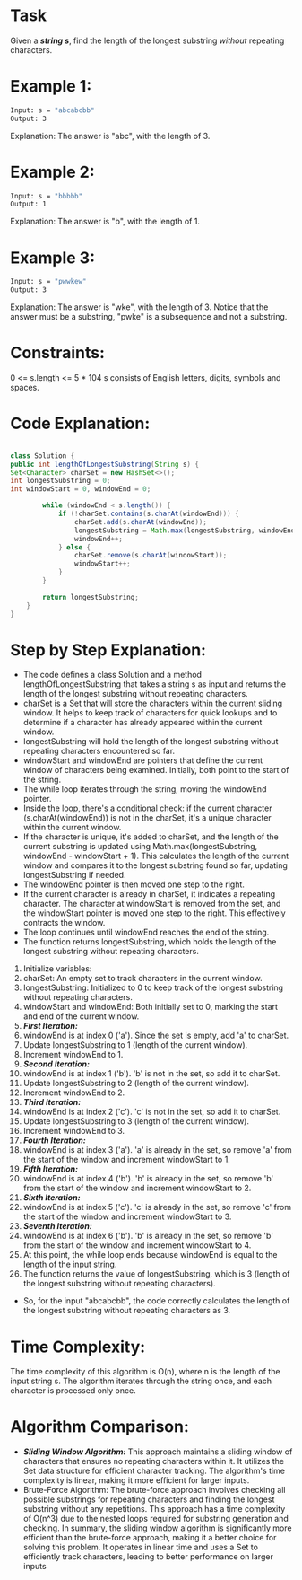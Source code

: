 # Task
Given a ***string s***, find the length of the longest
substring
*without* repeating characters.

# Example 1:
```bash
Input: s = "abcabcbb"
Output: 3
```
Explanation: The answer is "abc", with the length of 3.
# Example 2:
```bash
Input: s = "bbbbb"
Output: 1
```
Explanation: The answer is "b", with the length of 1.
# Example 3:
```bash
Input: s = "pwwkew"
Output: 3
```
Explanation: The answer is "wke", with the length of 3.
Notice that the answer must be a substring, "pwke" is a subsequence and not a substring.


# Constraints:

0 <= s.length <= 5 * 104
s consists of English letters, digits, symbols and spaces.

# Code Explanation:
```java
 
class Solution {
public int lengthOfLongestSubstring(String s) {
Set<Character> charSet = new HashSet<>();
int longestSubstring = 0;
int windowStart = 0, windowEnd = 0;

        while (windowEnd < s.length()) {
            if (!charSet.contains(s.charAt(windowEnd))) {
                charSet.add(s.charAt(windowEnd));
                longestSubstring = Math.max(longestSubstring, windowEnd - windowStart + 1);
                windowEnd++;
            } else {
                charSet.remove(s.charAt(windowStart));
                windowStart++;
            }
        }
        
        return longestSubstring;
    }
}
```
# Step by Step Explanation:

* The code defines a class Solution and a method lengthOfLongestSubstring that takes a string s as input and returns the length of the longest substring without repeating characters.
* charSet is a Set that will store the characters within the current sliding window. It helps to keep track of characters for quick lookups and to determine if a character has already appeared within the current window.
* longestSubstring will hold the length of the longest substring without repeating characters encountered so far.
* windowStart and windowEnd are pointers that define the current window of characters being examined. Initially, both point to the start of the string.
* The while loop iterates through the string, moving the windowEnd pointer.
* Inside the loop, there's a conditional check: if the current character (s.charAt(windowEnd)) is not in the charSet, it's a unique character within the current window.
* If the character is unique, it's added to charSet, and the length of the current substring is updated using Math.max(longestSubstring, windowEnd - windowStart + 1). This calculates the length of the current window and compares it to the longest substring found so far, updating longestSubstring if needed.
* The windowEnd pointer is then moved one step to the right.
* If the current character is already in charSet, it indicates a repeating character. The character at windowStart is removed from the set, and the windowStart pointer is moved one step to the right. This effectively contracts the window.
* The loop continues until windowEnd reaches the end of the string.
* The function returns longestSubstring, which holds the length of the longest substring without repeating characters.


1. Initialize variables:
2. charSet: An empty set to track characters in the current window.
3. longestSubstring: Initialized to 0 to keep track of the longest substring without repeating characters.
4. windowStart and windowEnd: Both initially set to 0, marking the start and end of the current window.
5. ***First Iteration:***
6. windowEnd is at index 0 ('a'). Since the set is empty, add 'a' to charSet.
7. Update longestSubstring to 1 (length of the current window).
8. Increment windowEnd to 1.
9. ***Second Iteration:*** 
10. windowEnd is at index 1 ('b'). 'b' is not in the set, so add it to charSet.
11. Update longestSubstring to 2 (length of the current window).
12. Increment windowEnd to 2.
13. ***Third Iteration:***
14. windowEnd is at index 2 ('c'). 'c' is not in the set, so add it to charSet.
15. Update longestSubstring to 3 (length of the current window).
16. Increment windowEnd to 3.
17. ***Fourth Iteration:***
18. windowEnd is at index 3 ('a'). 'a' is already in the set, so remove 'a' from the start of the window and increment windowStart to 1.
19. ***Fifth Iteration:***
20. windowEnd is at index 4 ('b'). 'b' is already in the set, so remove 'b' from the start of the window and increment windowStart to 2.
21. ***Sixth Iteration:***
22. windowEnd is at index 5 ('c'). 'c' is already in the set, so remove 'c' from the start of the window and increment windowStart to 3.
23. ***Seventh Iteration:***
24. windowEnd is at index 6 ('b'). 'b' is already in the set, so remove 'b' from the start of the window and increment windowStart to 4.
25. At this point, the while loop ends because windowEnd is equal to the length of the input string.
26. The function returns the value of longestSubstring, which is 3 (length of the longest substring without repeating characters).
* So, for the input "abcabcbb", the code correctly calculates the length of the longest substring without repeating characters as 3.


# Time Complexity:
The time complexity of this algorithm is O(n), where n is the length of the input string s. The algorithm iterates through the string once, and each character is processed only once.

# Algorithm Comparison:
* ***Sliding Window Algorithm:*** This approach maintains a sliding window of characters that ensures no repeating characters within it. It utilizes the Set data structure for efficient character tracking. The algorithm's time complexity is linear, making it more efficient for larger inputs.
* Brute-Force Algorithm: The brute-force approach involves checking all possible substrings for repeating characters and finding the longest substring without any repetitions. This approach has a time complexity of O(n^3) due to the nested loops required for substring generation and checking.
In summary, the sliding window algorithm is significantly more efficient than the brute-force approach, making it a better choice for solving this problem. It operates in linear time and uses a Set to efficiently track characters, leading to better performance on larger inputs
